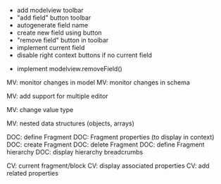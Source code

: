 + add modelview toolbar
+ "add field" button toolbar
+ autogenerate field name
+ create new field using button
+ "remove field" button in toolbar
+ implement current field
+ disable right context buttons if no current field
- implement modelview.removeField()

MV: monitor changes in model
MV: monitor changes in schema

MV: add support for multiple editor

MV: change value type

MV: nested data structures (objects, arrays)


DOC: define Fragment
DOC: Fragment properties (to display in context)
DOC: create Fragment
DOC: delete Fragment
DOC: define Fragment hierarchy
DOC: display hierarchy breadcrumbs

CV: current fragment/block
CV: display associated properties
CV: add related properties